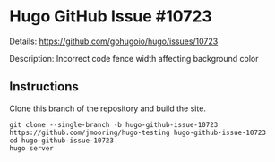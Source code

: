 # Hugo GitHub Issue #10723

Details: <https://github.com/gohugoio/hugo/issues/10723>

Description: Incorrect code fence width affecting background color

## Instructions

Clone this branch of the repository and build the site.

```text
git clone --single-branch -b hugo-github-issue-10723 https://github.com/jmooring/hugo-testing hugo-github-issue-10723
cd hugo-github-issue-10723
hugo server
```
